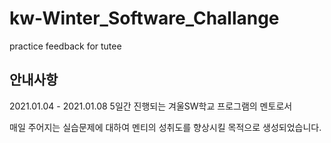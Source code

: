 # kw-Winter_Software_Challange
practice feedback for tutee

## 안내사항
2021.01.04 - 2021.01.08 5일간 진행되는 겨울SW학교 프로그램의 멘토로서 

매일 주어지는 실습문제에 대하여 멘티의 성취도를 향상시킬 목적으로 생성되었습니다. 
